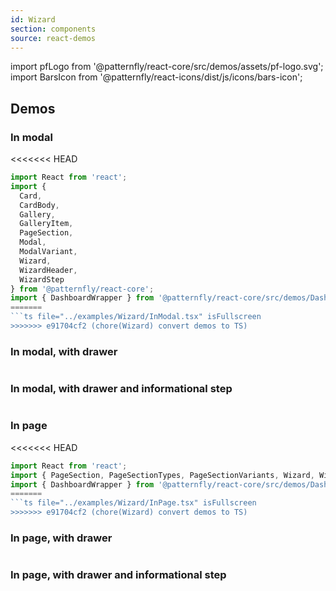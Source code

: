 ```yaml
---
id: Wizard
section: components
source: react-demos
---
```


import pfLogo from '@patternfly/react-core/src/demos/assets/pf-logo.svg';
import BarsIcon from '@patternfly/react-icons/dist/js/icons/bars-icon';

## Demos

### In modal

<<<<<<< HEAD
```js isFullscreen
import React from 'react';
import {
  Card,
  CardBody,
  Gallery,
  GalleryItem,
  PageSection,
  Modal,
  ModalVariant,
  Wizard,
  WizardHeader,
  WizardStep
} from '@patternfly/react-core';
import { DashboardWrapper } from '@patternfly/react-core/src/demos/DashboardWrapper';
=======
```ts file="../examples/Wizard/InModal.tsx" isFullscreen
>>>>>>> e91704cf2 (chore(Wizard) convert demos to TS)

```

### In modal, with drawer

```ts file="../examples/Wizard/InModalWithDrawer.tsx" isFullscreen

```

### In modal, with drawer and informational step

```ts file="../examples/Wizard/InModalWithDrawerInformationalStep.tsx" isFullscreen

```

### In page

<<<<<<< HEAD
```js isFullscreen
import React from 'react';
import { PageSection, PageSectionTypes, PageSectionVariants, Wizard, WizardStep } from '@patternfly/react-core';
import { DashboardWrapper } from '@patternfly/react-core/src/demos/DashboardWrapper';
=======
```ts file="../examples/Wizard/InPage.tsx" isFullscreen
>>>>>>> e91704cf2 (chore(Wizard) convert demos to TS)

```

### In page, with drawer

```ts file="../examples/Wizard/InPageWithDrawer.tsx" isFullscreen

```

### In page, with drawer and informational step

```ts file="../examples/Wizard/InPageWithDrawerInformationalStep.tsx" isFullscreen

```
